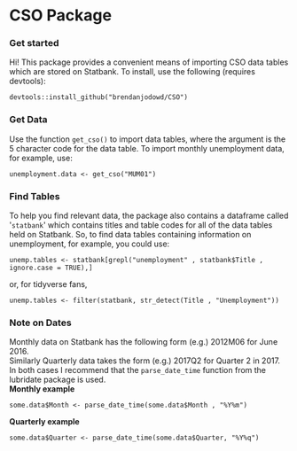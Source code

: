 
CSO Package
=========

### Get started
Hi! This package provides a convenient means of importing CSO data tables which are stored on Statbank. To install, use the following (requires devtools):  
```
devtools::install_github("brendanjodowd/CSO")
``` 

### Get Data
Use the function `get_cso()` to import data tables, where the argument is the 5 character code for the data table. To import monthly unemployment data, for example, use:  
```
unemployment.data <- get_cso("MUM01")
```

### Find Tables
To help you find relevant data, the package also contains a dataframe called '`statbank`' which contains titles and table codes for all of the data tables held on Statbank. So, to find data tables containing information on unemployment, for example, you could use:  
```
unemp.tables <- statbank[grepl("unemployment" , statbank$Title , ignore.case = TRUE),]
```
or, for tidyverse fans,   
```
unemp.tables <- filter(statbank, str_detect(Title , "Unemployment"))
```

### Note on Dates
Monthly data on Statbank has the following form (e.g.) 2012M06 for June 2016.  
Similarly Quarterly data takes the form (e.g.) 2017Q2 for Quarter 2 in 2017.  
In both cases I recommend that the `parse_date_time` function from the lubridate package is used.  
**Monthly example**  
```
some.data$Month <- parse_date_time(some.data$Month , "%Y%m")
```
**Quarterly example**  
```
some.data$Quarter <- parse_date_time(some.data$Quarter, "%Y%q")
```



